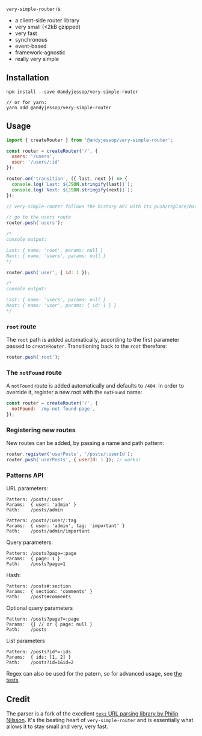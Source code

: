 `very-simple-router` is:
 - a client-side router library
 - very small (<2kB gzipped)
 - very fast
 - synchronous
 - event-based
 - framework-agnostic
 - really very simple

## Installation
```
npm install --save @andyjessop/very-simple-router

// or for yarn:
yarn add @andyjessop/very-simple-router
```
## Usage

```js
import { createRouter } from '@andyjessop/very-simple-router';

const router = createRouter('/', {
  users: '/users',
  user: '/users/:id'
});

router.on('transition', ({ last, next }) => {
  console.log(`Last: ${JSON.stringify(last)}`);
  console.log(`Next: ${JSON.stringify(next)}`);
});

// very-simple-router follows the history API with its push/replace/back/forward/go terminology

// go to the users route
router.push('users');

/*
console output:

Last: { name: 'root', params: null }
Next: { name: 'users', params: null }
*/

router.push('user', { id: 1 });

/*
console output:

Last: { name: 'users', params: null }
Next: { name: 'user', params: { id: 1 } }
*/
```

### `root` route

The `root` path is added automatically, according to the first parameter passed to `createRouter`. Transitioning back to the `root` therefore:

```js
router.push('root');
```

### The `notFound` route

A `notFound` route is added automatically and defaults to `/404`. In order to override it, register a new root with the `notFound` name:

```js
const router = createRouter('/', {
  notFound: '/my-not-found-page',
});
```

### Registering new routes

New routes can be added, by passing a name and path pattern:
```js
router.register('userPosts', '/posts/:userId');
router.push('userPosts', { userId: 1 }); // works!
```

### Patterns API

URL parameters:
```
Pattern: /posts/:user
Params:  { user: 'admin' }
Path:    /posts/admin
```

```
Pattern: /posts/:user/:tag
Params:  { user: 'admin', tag: 'important' }
Path:    /posts/admin/important
```

Query parameters:
```
Pattern: /posts?page=:page
Params:  { page: 1 }
Path:    /posts?page=1
```

Hash:
```
Pattern: /posts#:section
Params:  { section: 'comments' }
Path:    /posts#comments
```

Optional query parameters
```
Pattern: /posts?page?=:page
Params:  {} // or { page: null }
Path:    /posts
```

List parameters
```
Pattern: /posts?id*=:ids
Params:  { ids: [1, 2] }
Path:    /posts?id=1&id=2
```

Regex can also be used for the patern, so for advanced usage, see [the tests](src/parser/index.test.ts).

## Credit

The parser is a fork of the excellent [`teki` URL parsing library by Philip Nilsson](https://github.com/philipnilsson/teki). It's the beating heart of `very-simple-router` and is essentially what allows it to stay small and very, very fast.
